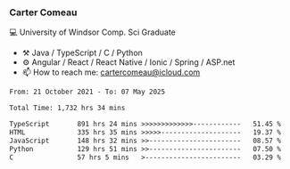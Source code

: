 ### Carter Comeau

💻 University of Windsor Comp. Sci Graduate

- ⚒️ Java / TypeScript / C / Python
- ⚙️ Angular / React / React Native / Ionic / Spring / ASP.net
- 📫 How to reach me: cartercomeau@icloud.com

<!--START_SECTION:waka-->

```txt
From: 21 October 2021 - To: 07 May 2025

Total Time: 1,732 hrs 34 mins

TypeScript       891 hrs 24 mins >>>>>>>>>>>>>------------   51.45 %
HTML             335 hrs 35 mins >>>>>--------------------   19.37 %
JavaScript       148 hrs 32 mins >>-----------------------   08.57 %
Python           129 hrs 51 mins >>-----------------------   07.50 %
C                57 hrs 5 mins   >------------------------   03.29 %
```

<!--END_SECTION:waka-->
